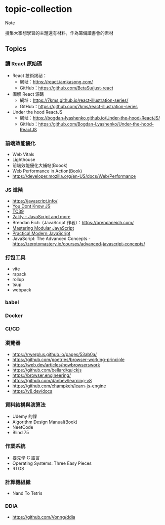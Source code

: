 # topic-collection

> [!NOTE]
> 搜集大家想學習的主題還有材料，作為籌備讀書會的素材

## Topics

### 讀 React 原始碼

- React 技術揭祕：
  - 網址：https://react.iamkasong.com/
  - GitHub：https://github.com/BetaSu/just-react
- 圖解 React 源碼
  - 網址：https://7kms.github.io/react-illustration-series/
  - GitHub：https://github.com/7kms/react-illustration-series
- Under the hood ReactJS
  - 網址：https://bogdan-lyashenko.github.io/Under-the-hood-ReactJS/
  - GitHub：https://github.com/Bogdan-Lyashenko/Under-the-hood-ReactJS

### 前端效能優化

- Web Vitals
- Lighthouse
- 前端效能優化大補帖(Boook)
- Web Performance in Action(Book)
- https://developer.mozilla.org/en-US/docs/Web/Performance

### JS 進階

- https://javascript.info/
- [You Dont Know JS](https://github.com/getify/You-Dont-Know-JS)
- [TC39](https://tc39.es/)
- [2ality – JavaScript and more](https://2ality.com/)
-  Brendan Eich（JavaScript 作者）：https://brendaneich.com/
- [Mastering Modular JavaScript](https://github.com/mjavascript/mastering-modular-javascript)
- [Practical Modern JavaScript](https://github.com/mjavascript/practical-modern-javascript)
- JavaScript: The Advanced Concepts - https://zerotomastery.io/courses/advanced-javascript-concepts/

### 打包工具

- vite
- rspack
- rollup
- tsup
- webpack

### babel

### Docker

### CI/CD

### 瀏覽器

- https://rwerplus.github.io/pages/53ab0a/
- https://github.com/poetries/browser-working-principle
- https://web.dev/articles/howbrowserswork
- https://github.com/bellard/quickjs
- https://browser.engineering/
- https://github.com/danbev/learning-v8
- https://github.com/champkeh/learn-js-engine
- https://v8.dev/docs

### 資料結構與演算法

- Udemy 的課
- Algorithm Design Manual(Book)
- NeetCode
- Blind 75

### 作業系統

- 要先學 C 語言
- Operating Systems: Three Easy Pieces
- RTOS

### 計算機組織

- Nand To Tetris

### DDIA

- https://github.com/Vonng/ddia

